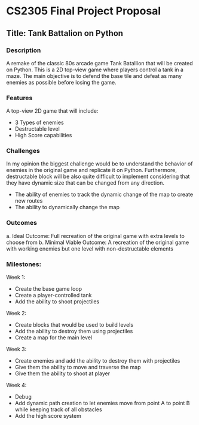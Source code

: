 # **CS2305 Final Project Proposal**
## Title: Tank Battalion on Python
### Description
A remake of the classic 80s arcade game Tank Batallion that will be created on Python. This is a 2D top-view game where players control a tank in a maze. 
The main objective is to defend the base tile and defeat as many enemies as possible before losing the game.

### Features
A top-view 2D game that will include:
- 3 Types of enemies
- Destructable level
- High Score capabilities

### Challenges
In my opinion the biggest challenge would be to understand the behavior of enemies in the original game and replicate it on Python.
Furthermore, destructable block will be also quite difficult to implement considering that they have dynamic size that can be changed from any direction.
- The ability of enemies to track the dynamic change of the map to create new routes
- The ability to dynamically change the map

### Outcomes
a. Ideal Outcome: Full recreation of the original game with extra levels to choose from
b. Minimal Viable Outcome: A recreation of the original game with working enemies but one level with non-destructable elements

### Milestones:
Week 1:
- Create the base game loop
- Create a player-controlled tank
- Add the ability to shoot projectiles

Week 2:
- Create blocks that would be used to build levels
- Add the ability to destroy them using projectiles
- Create a map for the main level

Week 3:
- Create enemies and add the ability to destroy them with projectiles
- Give them the ability to move and traverse the map
- Give them the ability to shoot at player

Week 4:
- Debug
- Add dynamic path creation to let enemies move from point A to point B while keeping track of all obstacles
- Add the high score system

